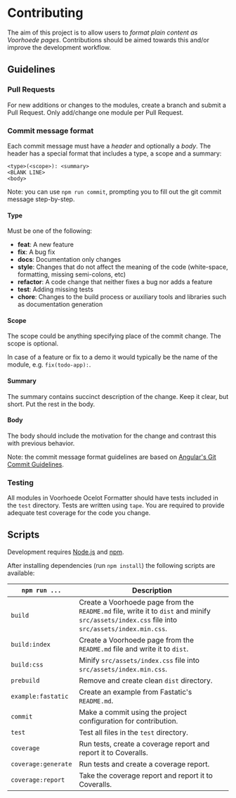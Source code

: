 # Contributing

The aim of this project is to allow users to *format plain content as Voorhoede pages*.
Contributions should be aimed towards this and/or improve the development workflow.

## Guidelines

### Pull Requests

For new additions or changes to the modules, create a branch and submit a Pull Request.
Only add/change one module per Pull Request.

### Commit message format

Each commit message must have a *header* and optionally a *body*. The header has a special format that includes a type, a scope and a summary:

```
<type>(<scope>): <summary>
<BLANK LINE>
<body>
```

Note: you can use `npm run commit`, prompting you to fill out the git commit message step-by-step.

#### Type
Must be one of the following:

* **feat**: A new feature
* **fix**: A bug fix
* **docs**: Documentation only changes
* **style**: Changes that do not affect the meaning of the code (white-space, formatting, missing
  semi-colons, etc)
* **refactor**: A code change that neither fixes a bug nor adds a feature
* **test**: Adding missing tests
* **chore**: Changes to the build process or auxiliary tools and libraries such as documentation
  generation

#### Scope
The scope could be anything specifying place of the commit change. The scope is optional.

In case of a feature or fix to a demo it would typically be the name of the module, e.g. `fix(todo-app):`.

#### Summary
The summary contains succinct description of the change. Keep it clear, but short. Put the rest in the body.

#### Body
The body should include the motivation for the change and contrast this with previous behavior.

Note: the commit message format guidelines are based on [Angular's Git Commit Guidelines](https://github.com/angular/angular.js/blob/master/CONTRIBUTING.md#-git-commit-guidelines).

### Testing

All modules in Voorhoede Ocelot Formatter should have tests included in the `test` directory. Tests are written using `tape`.
You are required to provide adequate test coverage for the code you change.

## Scripts

Development requires [Node.js](http://nodejs.org/) and [npm](https://npmjs.org/).

After installing dependencies (run `npm install`) the following scripts are available:

`npm run ...` | Description
---|---
`build` | Create a Voorhoede page from the `README.md` file, write it to `dist` and minify `src/assets/index.css` file into `src/assets/index.min.css`. 
`build:index` | Create a Voorhoede page from the `README.md` file and write it to `dist`.
`build:css` | Minify `src/assets/index.css` file into `src/assets/index.min.css`.
`prebuild` | Remove and create clean `dist` directory.
`example:fastatic` | Create an example from Fastatic's `README.md`.
`commit` | Make a commit using the project configuration for contribution.
`test` | Test all files in the `test` directory.
`coverage` | Run tests, create a coverage report and report it to Coveralls.
`coverage:generate` | Run tests and create a coverage report.
`coverage:report` | Take the coverage report and report it to Coveralls.
